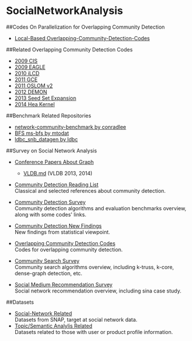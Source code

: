 # SocialNetworkAnalysis
##Codes On Parallelization for Overlapping Community Detection
- [Local-Based Overlapping-Community-Detection-Codes](./Codes-Yche)

##Related Overlapping Community Detection Codes
- [2009 CIS](./Overlapping-Community-Detection/2009-Connected-Iterative-Scan)   
- [2009 EAGLE](./Overlapping-Community-Detection/2009-EAGLE)  
- [2010 iLCD](./Overlapping-Community-Detection/2010-iLCD)  
- [2011 GCE](./Overlapping-Community-Detection/2011-GCE)  
- [2011 OSLOM v2](./Overlapping-Community-Detection/2011-GCE)  
- [2012 DEMON](./Overlapping-Community-Detection/2012-DEMON)
- [2013 Seed Set Expansion](./Overlapping-Community-Detection/2013-Seed-Set-Expansion)  
- [2014 Hea Kernel](./Overlapping-Community-Detection/2014-Heat-Kernel)  

##Benchmark Related Repositories    
- [network-community-benchmark by conradlee](https://github.com/conradlee/network-community-benchmark)    
- [BFS ms-bfs by mtodat](https://github.com/mtodat/ms-bfs)       
- [ldbc_snb_datagen by ldbc](https://github.com/ldbc/ldbc_snb_datagen)    

##Survey on Social Network Analysis
- [Conference Papers About Graph](./Survey/Conference-Papers-About-Graph)  
	- [VLDB.md](./Survey/Conference-Papers-About-Graph/VLDB.md) (VLDB 2013, 2014)  

- [Community Detection Reading List](./Survey/Community-Detection-Reading-List.md)  
	Classical and selected references about community detection.  

- [Community Detection Survey](./Survey/Community-Detection-Survey.md)  
	Community detection algorithms and evaluation benchmarks overview, along with some codes' links.  

- [Community Detection New Findings](./Survey/Community-Detection-New-Findings.md)    
	New findings from statistical viewpoint.  

- [Overlapping Community Detection Codes](./Survey/Overlapping-Community-Detection-Codes.md)  
	Codes for overlapping community detection.

- [Community Search Survey](./Survey/Community-Search-Survey.md)  
	Community search algorithms overview, including k-truss, k-core, dense-graph detection, etc.  

- [Social Medium Recommendation Survey](./Survey/Social-Media-Recommendation.md)  
	Social network recommendation overview, including sina case study.  

##Datasets
- [Social-Network Related](./Dataset/social_network)    
  Datasets from SNAP, target at social network data.  
- [Topic/Semantic Analylis Related](./Dataset/TopicOrSemanticAnalylis)    
	Datasets related to those with user or product profile information.  
